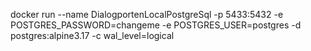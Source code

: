 docker run --name DialogportenLocalPostgreSql -p 5433:5432 -e POSTGRES_PASSWORD=changeme -e POSTGRES_USER=postgres -d postgres:alpine3.17 -c wal_level=logical